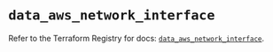 # `data_aws_network_interface`

Refer to the Terraform Registry for docs: [`data_aws_network_interface`](https://registry.terraform.io/providers/hashicorp/aws/6.10.0/docs/data-sources/network_interface).
